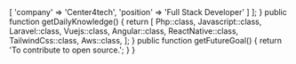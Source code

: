 <?php

namespace collins Oluwaseyitan;

class About extends Me
{
    public function getCurrentWorkplace()
    {
        return [
            'workplace' => [
                'company' => 'Center4tech',
                'position' => 'Full Stack Developer'         
            ]
        ];
    }

    public function getDailyKnowledge()
    {
        return [
            Php::class,
            Javascript::class,
            Laravel::class,
            Vuejs::class,
            Angular::class,
            ReactNative::class,
            TailwindCss::class,
            Aws::class,
        ];
    }

    public function getFutureGoal()
    {
        return 'To contribute to open source.';
    }
}

